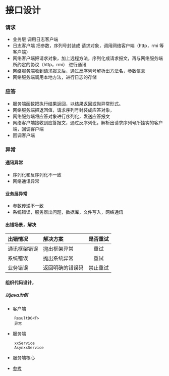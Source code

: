 # 接口设计


### 请求
- 业务层 调用日志客户端
- 日志客户端 把参数，序列号封装成 请求对象，调用网络客户端（http，rmi 等客户端）
- 网络客户端把请求对象，加上远程方法，序列化成请求报文，再与网络服务端所约定的协议（http，rmi） 进行通讯
- 网络服务端收到请求报文后，通过反序列号解析出方法名，参数信息
- 网络服务端调用本地方法，进行日志的存储

### 应答
- 服务端函数把执行结果返回，以结果返回或抛异常形式。
- 网络服务端把返回值，请求序列号封装成应答对象，
- 网络服务端将应答对象进行序列化，发送应答报文
- 网络客户端接收到应答报文，通过反序列化，解析出请求序列号所挂钩的客户端，回调客户端
- 回调客户端

### 异常
#### 通讯异常
- 序列化和反序列化不一致
- 网络通讯异常

#### 业务层异常
- 参数传递不一致
- 系统错误，服务器出问题，数据库，文件写入，网络通讯

#### 出错场景，解决
|出错情况            |解决方案                   |是否重试      |
|:-------------|:-----------------|:---------:|
|通讯框架错误   |抛出框架异常          | 重试           |
|系统错误          | 抛出系统异常         | 重试           |
|业务错误          |返回明确的错误码   | 禁止重试     |

#### 组织代码设计，
##### 以java为例
- 客户端
```
    ResultDO<T>
    异常
```

- 服务端
```
    xxService
    AsynxxService
```

- 服务端核心

- [参考](https://mp.weixin.qq.com/s?__biz=MzAwNjQwNzU2NQ==&mid=402064901&idx=2&sn=0b5f56a97b431ed355b75a9e17f2e754&scene=0&key=710a5d99946419d950011a9fe2ae773c49216c209871d049c4f6b9ed9d7257fb6e5df2b27fad31cf2181c85b50193b47&ascene=0)
